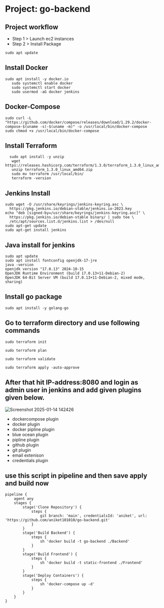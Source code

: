 # Project: go-backend
## Project workflow
- Step 1 > Launch ec2 instances
-  Step 2 > Install Package 
````
sudo apt update
````
## Install Docker
````
sudo apt install -y docker.io 
   sudo systemctl enable docker
   sudo systemctl start docker
   sudo usermod -aG docker jenkins
````
## Docker-Compose

````
sudo curl -L "https://github.com/docker/compose/releases/download/1.29.2/docker-compose-$(uname -s)-$(uname -m)" -o /usr/local/bin/docker-compose
sudo chmod +x /usr/local/bin/docker-compose
````
 ## Install Terraform
````
  sudo apt install -y unzip
   wget https://releases.hashicorp.com/terraform/1.3.0/terraform_1.3.0_linux_amd64.zip
   unzip terraform_1.3.0_linux_amd64.zip
   sudo mv terraform /usr/local/bin/
   terraform -version
````
## Jenkins Install
````
sudo wget -O /usr/share/keyrings/jenkins-keyring.asc \
  https://pkg.jenkins.io/debian-stable/jenkins.io-2023.key
echo "deb [signed-by=/usr/share/keyrings/jenkins-keyring.asc]" \
  https://pkg.jenkins.io/debian-stable binary/ | sudo tee \
  /etc/apt/sources.list.d/jenkins.list > /dev/null
sudo apt-get update
sudo apt-get install jenkins
````
## Java install for jenkins
````
sudo apt update
sudo apt install fontconfig openjdk-17-jre
java -version
openjdk version "17.0.13" 2024-10-15
OpenJDK Runtime Environment (build 17.0.13+11-Debian-2)
OpenJDK 64-Bit Server VM (build 17.0.13+11-Debian-2, mixed mode, sharing)
````
## Install go package
````
sudo apt install -y golang-go
````

## Go to terraform directory and use following commands

````
sudo terraform init
````
````
sudo terraform plan
````
````
sudo terraform validate
````
````
sudo terraform apply -auto-approve
````

## After that hit IP-address:8080 and login as admin user in jenkins and add given plugins given below.
![Screenshot 2025-01-14 142426](https://github.com/user-attachments/assets/2f9139ac-ff81-486f-a0fe-2f5112a715a4)

- dockercompose plugin
- docker plugin
- docker pipline plugin
- blue ocean plugin
- pipline plugin
- github plugin
- git plugin
- email extenison
- credentials plugin

## use this script in pipeline and then save apply and build now

````
pipeline {
    agent any
    stages {
        stage('Clone Repository') {
            steps {
                git branch: 'main', credentialsId: 'aniket', url: 'https://github.com/aniket101010/go-backend.git'
            }
        }
        stage('Build Backend') {
            steps {
                sh 'docker build -t go-backend ./Backend'
            }
        }
        stage('Build Frontend') {
            steps {
                sh 'docker build -t static-frontend ./Frontend'
            }
        }
        stage('Deploy Containers') {
            steps {
                sh 'docker-compose up -d'
            }
        }
    }
}
````
